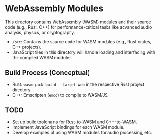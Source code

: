 # WebAssembly Modules

This directory contains WebAssembly (WASM) modules and their source code (e.g., Rust, C++)
for performance-critical tasks like advanced audio analysis, physics, or cryptography.

-   `/src`: Contains the source code for WASM modules (e.g., Rust crates, C++ projects).
-   JavaScript files in this directory will handle loading and interfacing with the compiled WASM modules.

## Build Process (Conceptual)
- Rust: `wasm-pack build --target web` in the respective Rust project directory.
- C++: Emscripten (`emcc`) to compile to WASM/JS.

## TODO
- Set up build toolchains for Rust-to-WASM and C++-to-WASM.
- Implement JavaScript bindings for each WASM module.
- Develop examples of using WASM modules for audio processing, etc.
